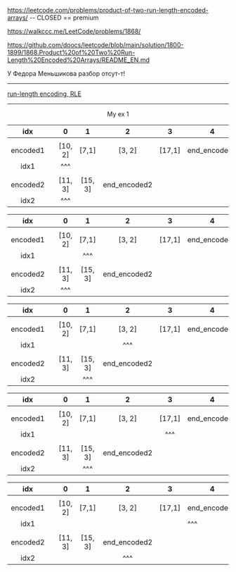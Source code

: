 https://leetcode.com/problems/product-of-two-run-length-encoded-arrays/ -- CLOSED == premium

https://walkccc.me/LeetCode/problems/1868/

https://github.com/doocs/leetcode/blob/main/solution/1800-1899/1868.Product%20of%20Two%20Run-Length%20Encoded%20Arrays/README_EN.md

У Федора Меньшикова разбор отсут-т!

_______

[run-length encoding, RLE](https://ru.wikipedia.org/wiki/%D0%9A%D0%BE%D0%B4%D0%B8%D1%80%D0%BE%D0%B2%D0%B0%D0%BD%D0%B8%D0%B5_%D0%B4%D0%BB%D0%B8%D0%BD_%D1%81%D0%B5%D1%80%D0%B8%D0%B9)

_______

<p align="center"> My ex 1 </p>

|    idx   	|   	|    0    	|    1    	|       2      	|    3   	| 4            	|
|:--------:	|:-:	|:-------:	|:-------:	|:------------:	|:------:	|--------------	|
|          	|   	|         	|         	|              	|        	|              	|
| encoded1 	|   	| [10, 2] 	|  [7,1]  	|    [3, 2]    	| [17,1] 	| end_encoded1 	|
|   idx1   	|   	|   ^^^   	|         	|              	|        	|              	|
|          	|   	|         	|         	|              	|        	|              	|
| encoded2 	|   	| [11, 3] 	| [15, 3] 	| end_encoded2 	|        	|              	|
|   idx2   	|   	|   ^^^   	|         	|              	|        	|              	|



|    idx   	|   	|    0    	|    1    	|       2      	|    3   	| 4            	|
|:--------:	|:-:	|:-------:	|:-------:	|:------------:	|:------:	|--------------	|
|          	|   	|         	|         	|              	|        	|              	|
| encoded1 	|   	| [10, 2] 	|  [7,1]  	|    [3, 2]    	| [17,1] 	| end_encoded1 	|
|   idx1   	|   	|         	|   ^^^   	|              	|        	|              	|
|          	|   	|         	|         	|              	|        	|              	|
| encoded2 	|   	| [11, 3] 	| [15, 3] 	| end_encoded2 	|        	|              	|
|   idx2   	|   	|   ^^^   	|         	|              	|        	|              	|

|    idx   	|   	|    0    	|    1    	|       2      	|    3   	| 4            	|
|:--------:	|:-:	|:-------:	|:-------:	|:------------:	|:------:	|--------------	|
|          	|   	|         	|         	|              	|        	|              	|
| encoded1 	|   	| [10, 2] 	|  [7,1]  	|    [3, 2]    	| [17,1] 	| end_encoded1 	|
|   idx1   	|   	|         	|         	|      ^^^     	|        	|              	|
|          	|   	|         	|         	|              	|        	|              	|
| encoded2 	|   	| [11, 3] 	| [15, 3] 	| end_encoded2 	|        	|              	|
|   idx2   	|   	|         	|   ^^^   	|              	|        	|              	|



|    idx   	|   	|    0    	|    1    	|       2      	|    3   	| 4            	|
|:--------:	|:-:	|:-------:	|:-------:	|:------------:	|:------:	|--------------	|
|          	|   	|         	|         	|              	|        	|              	|
| encoded1 	|   	| [10, 2] 	|  [7,1]  	|    [3, 2]    	| [17,1] 	| end_encoded1 	|
|   idx1   	|   	|         	|         	|              	|   ^^^  	|              	|
|          	|   	|         	|         	|              	|        	|              	|
| encoded2 	|   	| [11, 3] 	| [15, 3] 	| end_encoded2 	|        	|              	|
|   idx2   	|   	|         	|   ^^^   	|              	|        	|              	|



|    idx   	|   	|    0    	|    1    	|       2      	|    3   	| 4            	|
|:--------:	|:-:	|:-------:	|:-------:	|:------------:	|:------:	|--------------	|
|          	|   	|         	|         	|              	|        	|              	|
| encoded1 	|   	| [10, 2] 	|  [7,1]  	|    [3, 2]    	| [17,1] 	| end_encoded1 	|
|   idx1   	|   	|         	|         	|              	|        	|      ^^^     	|
|          	|   	|         	|         	|              	|        	|              	|
| encoded2 	|   	| [11, 3] 	| [15, 3] 	| end_encoded2 	|        	|              	|
|   idx2   	|   	|         	|         	|      ^^^     	|        	|              	|
